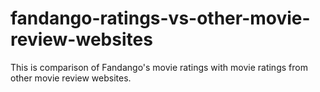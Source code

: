 # fandango-ratings-vs-other-movie-review-websites
This is comparison of Fandango's movie ratings with movie ratings from other movie review websites.
